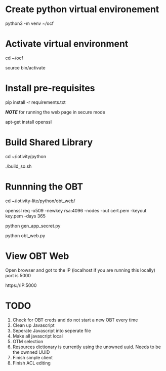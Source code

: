 

# Create python virtual environement

python3 -m venv ~/ocf

# Activate virtual environment

cd ~/ocf

source bin/activate


# Install pre-requisites

pip install -r requirements.txt

**_NOTE_** for running the web page in secure mode

apt-get install openssl

# Build Shared Library

cd ~/iotivity/python

./build\_so.sh

# Runnning the OBT
cd ~/iotivity-lite/python/obt_web/

openssl req -x509 -newkey rsa:4096 -nodes -out cert.pem -keyout key.pem -days 365

python gen_app_secret.py

python obt_web.py

# View OBT Web
Open browser and got to the IP (localhost if you are running this locally)
port is 5000

https://IP:5000


# TODO

1. Check for OBT creds and do not start a new OBT every time
2. Clean up Javascript
3. Seperate Javascript into seperate file
4. Make all javascript local
5. OTM selection
6. Resources dictionary is currently using the unowned uuid.  Needs to be the ownned UUID
7. Finish simple client
8. Finish ACL editing

